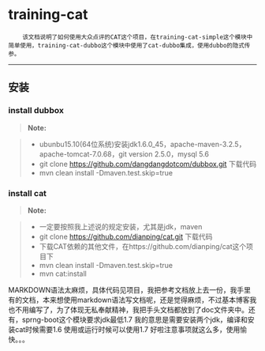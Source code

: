 training-cat
===================
        该文档说明了如何使用大众点评的CAT这个项目，在training-cat-simple这个模块中简单使用，training-cat-dubbo这个模块中使用了cat-dubbo集成，使用dubbo的隐式传参。



----------


 安装
-------------

### install dubbox

> **Note:**

> - ubunbu15.10(64位系统)安装jdk1.6.0_45，apache-maven-3.2.5，apache-tomcat-7.0.68，git version 2.5.0，mysql 5.6
> - git clone https://github.com/dangdangdotcom/dubbox.git 下载代码
> - mvn clean install -Dmaven.test.skip=true


### install cat
> **Note:**

> - 一定要按照我上述说的规定安装，尤其是jdk，maven
> - git clone https://github.com/dianping/cat.git 下载代码
> - 下载CAT依赖的其他文件，在https://github.com/dianping/cat这个项目下
> - mvn clean install -Dmaven.test.skip=true
> - mvn cat:install


MARKDOWN语法太麻烦，具体代码见项目，我把参考文档放上去一份，我手里有的文档，本来想使用markdown语法写文档呢，还是觉得麻烦，不过基本博客我也不用编写了，为了体现无私奉献精神，我把手头文档都放到了doc文件夹中。还有，sprng-boot这个模块要求jdk最低1.7  我的意思是需要安装两个jdk，编译和安装cat时候需要1.6  使用或运行时候可以使用1.7 好啦注意事项就这么多，使用愉快。。。

